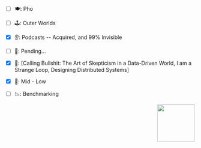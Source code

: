 ### 

<!--
**tclohm/tclohm** is a ✨ _special_ ✨ repository because its `README.md` (this file) appears on your GitHub profile.

Here are some ideas to get you started:

- 🔭 I’m currently working on ...
- 🌱 I’m currently learning ...
- 👯 I’m looking to collaborate on ...
- 🤔 I’m looking for help with ...
- 💬 Ask me about ...
- 📫 How to reach me: ...
- 😄 Pronouns: ...
- ⚡ Fun fact: ...
-->


- [ ] 🍽: Pho                                                            
- [ ] 🕹: Outer Worlds
- [x] 👂: Podcasts -- Acquired, and 99% Invisible
- [ ] 👀: Pending...
- [x] 📖: [Calling Bullshit: The Art of Skepticism in a Data-Driven World, I am a Strange Loop, Designing Distributed Systems]
- [x] 🔋: Mid - Low
- [ ] 📉: Benchmarking


<img src="https://user-images.githubusercontent.com/2380963/196989432-0c1113e4-33ec-4128-847e-932d0f377407.gif" align="right" width="100" height="100">
